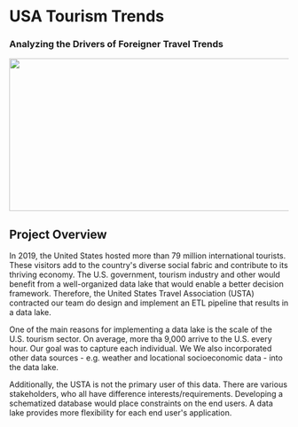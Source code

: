 # USA Tourism Trends
### Analyzing the Drivers of Foreigner Travel Trends

<img src="https://github.com/Morgan-Sell/usa-tourism-etl/blob/main/img/main_tourism.jpg" width="850" height="275">

## Project Overview

In 2019, the United States hosted more than 79 million international tourists. These visitors add to the country's diverse social fabric and contribute to its thriving economy. The U.S. government, tourism industry and other would benefit from a well-organized data lake that would enable a better decision framework. Therefore, the United States Travel Association (USTA) contracted our team do design and implement an ETL pipeline that results in a data lake.

One of the main reasons for implementing a data lake is the scale of the U.S. tourism sector. On average, more tha 9,000 arrive to the U.S. every hour. Our goal was to capture each individual. We We also incorporated other data sources - e.g. weather and locational socioeconomic data - into the data lake. 

Additionally, the USTA is not the primary user of this data. There are various stakeholders, who all have difference interests/requirements. Developing a schematized database would place constraints on the end users. A data lake provides more flexibility for each end user's application.